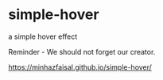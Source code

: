 # simple-hover 
a simple hover effect

Reminder - We should not forget our creator.

https://minhazfaisal.github.io/simple-hover/
